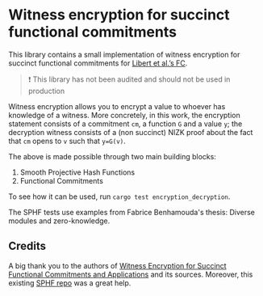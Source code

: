 # Witness encryption for succinct functional commitments

This library contains a small implementation of witness encryption for succinct functional commitments for [Libert et al.’s FC](https://eprint.iacr.org/2016/766).

> :exclamation: This library has not been audited and should not be used in production

Witness encryption allows you to encrypt a value to whoever has knowledge of a witness. More concretely, in this work, the encryption statement consists of a commitment `cm`, a function `G` and a value `y`; the decryption witness consists of a (non succinct) NIZK proof about the fact that `cm` opens to `v`  such that `y=G(v)`.

The above is made possible through two main building blocks:
1. Smooth Projective Hash Functions
2. Functional Commitments

To see how it can be used, run `cargo test encryption_decryption`.

The SPHF tests use examples from Fabrice Benhamouda's thesis: Diverse modules and zero-knowledge.

## Credits
A big thank you to the authors of [Witness Encryption for Succinct Functional Commitments and Applications](https://eprint.iacr.org/2022/1510) and its sources. Moreover, this existing [SPHF repo](https://github.com/oblazy/rust-sphf/) was a great help.